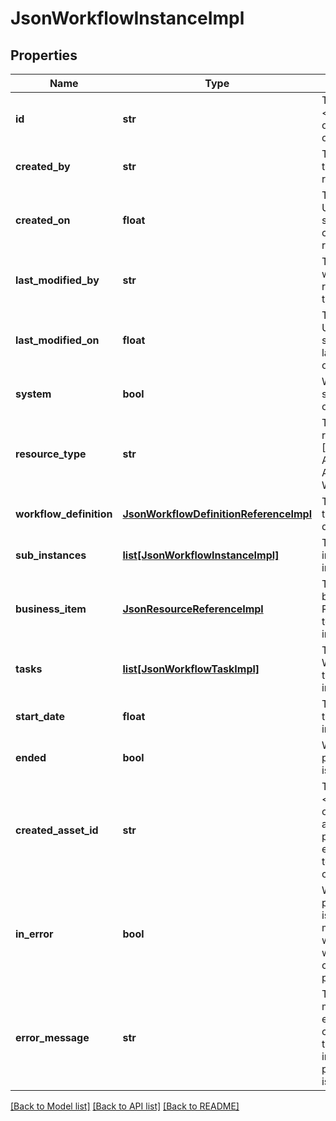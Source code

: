 # JsonWorkflowInstanceImpl

## Properties
Name | Type | Description | Notes
------------ | ------------- | ------------- | -------------
**id** | **str** | The &lt;code&gt;id&lt;/code&gt; of the represented object (entity) | 
**created_by** | **str** | The id of the user that created this resource | [optional] 
**created_on** | **float** | The timestamp (in UTC time standard) of the creation of this resource | [optional] 
**last_modified_by** | **str** | The id of the user who modified this resource the last time | [optional] 
**last_modified_on** | **float** | The timestamp (in UTC time standard) of the last modification of this resource | [optional] 
**system** | **bool** | Whether this is a system resource or not | [optional] 
**resource_type** | **str** | The type of this resource, i.e. [Community, Asset, Domain, Attribute, Relation, WorkflowInstance] | [optional] 
**workflow_definition** | [**JsonWorkflowDefinitionReferenceImpl**](JsonWorkflowDefinitionReferenceImpl.md) | The reference to the workflow definition | [optional] 
**sub_instances** | [**list[JsonWorkflowInstanceImpl]**](JsonWorkflowInstanceImpl.md) | The sub process instances of this instance | [optional] 
**business_item** | [**JsonResourceReferenceImpl**](JsonResourceReferenceImpl.md) | The optional business item Resource related to the process instance | [optional] 
**tasks** | [**list[JsonWorkflowTaskImpl]**](JsonWorkflowTaskImpl.md) | The List of WorkflowTasks in this process instance | [optional] 
**start_date** | **float** | The start date of this process instance | [optional] 
**ended** | **bool** | Whether this process instance is already ended | [optional] 
**created_asset_id** | **str** | The optional &lt;code&gt;id&lt;/code&gt; of the created asset if the process instance ended, created a term and it is configured for it | [optional] 
**in_error** | **bool** | Whether this process instance is in error. This means that there was a problem with a async continuation of the process instance | [optional] 
**error_message** | **str** | The optional error message of any error in a async continuation of this process instance. Only present if inError is true | [optional] 

[[Back to Model list]](../README.md#documentation-for-models) [[Back to API list]](../README.md#documentation-for-api-endpoints) [[Back to README]](../README.md)


